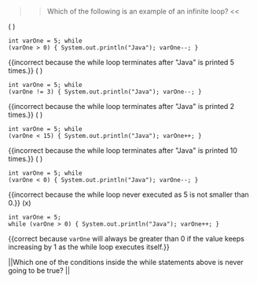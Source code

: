 >>Which of the following is an example of an infinite loop? <<

( ) <pre><code class="java language-java">int varOne = 5;
while (varOne &gt; 0) {
  System.out.println("Java");
  varOne--;
}
</code></pre> {{incorrect because the while loop terminates after "Java" is printed 5 times.}}
( ) <pre><code class="java language-java">int varOne = 5;
while (varOne != 3) {
  System.out.println("Java");
  varOne--;
}
</code></pre> {{incorrect because the while loop terminates after "Java" is printed 2 times.}}
( ) <pre><code class="java language-java">int varOne = 5;
while (varOne &lt; 15) { 
  System.out.println("Java");
  varOne++;
}
</code></pre> {{incorrect because the while loop terminates after "Java" is printed 10 times.}}
( ) <pre><code class="java language-java">int varOne = 5;
while (varOne &lt; 0) {
  System.out.println("Java");
  varOne--;
}
</code></pre> {{incorrect because the while loop never executed as 5 is not smaller than 0.}}
(x) <pre><code class="java language-java">int varOne = 5;
while (varOne &gt; 0) {
  System.out.println("Java");
  varOne++;
}
</code></pre> {{correct because <code>varOne</code> will always be greater than 0 if the value keeps increasing by 1 as the while loop executes itself.}}

||Which one of the conditions inside the while statements above is never going to be true? ||
